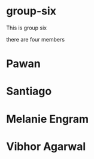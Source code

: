# group-six


This is group six

there are four members

# Pawan

# Santiago

# Melanie Engram

# Vibhor Agarwal
